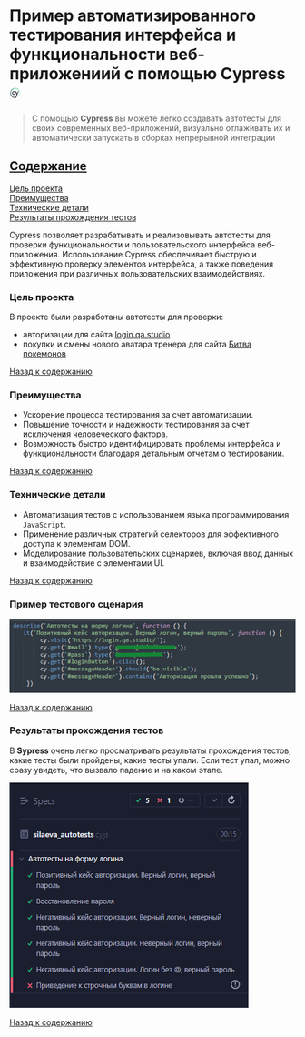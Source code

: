 # Пример автоматизированного тестирования интерфейса и функциональности веб-приложениий с помощью Cypress <a href="https://www.cypress.io/"><img width="4%" title="Cypress" src="media/cypress-io.jpeg" alt="Cypress"></a>

> С помощью **Cypress** вы можете легко создавать автотесты для своих современных веб-приложений, визуально отлаживать их и автоматически запускать в сборках непрерывной интеграции

## [Содержание](#Содержание)
[Цель проекта](#Цель-проекта)  
[Преимущества](#Преимущества)  
[Технические детали](#Технические-детали)  
[Результаты прохождения тестов](#Результаты-прохождения-тестов)

Cypress позволяет разрабатывать и реализовывать автотесты для проверки функциональности и пользовательского интерфейса веб-приложения. Использование Cypress обеспечивает быструю и эффективную проверку элементов интерфейса, а также поведения приложения при различных пользовательских взаимодействиях.

### Цель проекта
В проекте были разработаны автотесты для проверки:
- авторизации для сайта [login.qa.studio](https://login.qa.studio/) 
- покупки и смены нового аватара тренера для сайта [Битва покемонов](https://pokemonbattle.me/)

[Назад к содержанию](#Содержание)
### Преимущества
- Ускорение процесса тестирования за счет автоматизации.
- Повышение точности и надежности тестирования за счет исключения человеческого фактора.
- Возможность быстро идентифицировать проблемы интерфейса и функциональности благодаря детальным отчетам о тестировании.

[Назад к содержанию](#Содержание)
### Технические детали
- Автоматизация тестов с использованием языка программирования `JavaScript`.
- Применение различных стратегий селекторов для эффективного доступа к элементам DOM.
- Моделирование пользовательских сценариев, включая ввод данных и взаимодействие с элементами UI.

[Назад к содержанию](#Содержание)
### Пример тестового сценария

<p>
    <img title="example test" src="media/example-test.png" alt="example test">
</p>

[Назад к содержанию](#Содержание)

### Результаты прохождения тестов
В **Sypress** очень легко просматривать результаты прохождения тестов, какие тесты были пройдены, какие тесты упали. Если тест упал, можно сразу увидеть, что вызвало падение и на каком этапе.
<p>
    <img title="result tests" src="media/result_tests.png" alt="result tests">
</p>

[Назад к содержанию](#Содержание)


